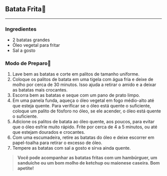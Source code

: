 ## **Batata Frita**:fries:

---

### **Ingredientes**

- 2 batatas grandes
- Óleo vegetal para fritar
- Sal a gosto

### **Modo de Preparo**:spoon:

1. Lave bem as batatas e corte em palitos de tamanho uniforme.
2. Coloque os palitos de batata em uma tigela com água fria e deixe de molho por cerca de 30 minutos. Isso ajuda a retirar o amido e a deixar as batatas mais crocantes.
3. Escorra bem as batatas e seque com um pano de prato limpo.
4. Em uma panela funda, aqueça o óleo vegetal em fogo médio-alto até que esteja quente. Para verificar se o óleo está quente o suficiente, coloque um palito de fósforo no óleo, se ele acender, o óleo está quente o suficiente.
5. Adicione os palitos de batata ao óleo quente, aos poucos, para evitar que o óleo esfrie muito rápido. Frite por cerca de 4 a 5 minutos, ou até que estejam dourados e crocantes.
6. Com uma escumadeira, retire as batatas do óleo e deixe escorrer em papel-toalha para retirar o excesso de óleo.
7. Tempere as batatas com sal a gosto e sirva ainda quente.

>**Você pode acompanhar as batatas fritas com um hambúrguer, um sanduíche ou um bom molho de ketchup ou maionese caseira. Bom apetite!**